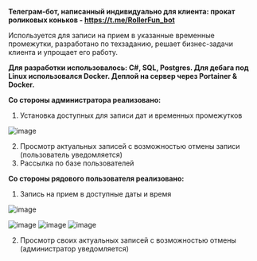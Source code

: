 **Телеграм-бот, написанный индивидуально для клиента: прокат роликовых коньков - https://t.me/RollerFun_bot**

Используется для записи на прием в указанные временные промежутки, разработано по техзаданию, решает бизнес-задачи клиента и упрощает его работу.

**Для разработки использовалось: C#, SQL, Postgres. Для дебага под Linux использовался Docker.
Деплой на сервер через Portainer & Docker.**


**Со стороны администратора реализовано:**

1) Установка доступных для записи дат и временных промежутков

![image](https://github.com/user-attachments/assets/6727ed99-a6e1-4133-9cc2-463a01796227)

2) Просмотр актуальных записей с возможностью отмены записи (пользователь уведомляется)
3) Рассылка по базе пользователей

**Со стороны рядового пользователя реализовано:**

1) Запись на прием в доступные даты и время

![image](https://github.com/user-attachments/assets/9b8c600b-3d6a-4d81-8629-3e6d60cfb645)

![image](https://github.com/user-attachments/assets/0fd45df2-31ef-41f3-b757-6e00f8cc830e)
![image](https://github.com/user-attachments/assets/79522e50-30bf-49e1-bbc2-1c0b37f25b78)
![image](https://github.com/user-attachments/assets/3833dbf5-f76f-40ae-b41b-30758668540c)

2) Просмотр своих актуальных записей с возможностью отмены (администратор уведомляется)
